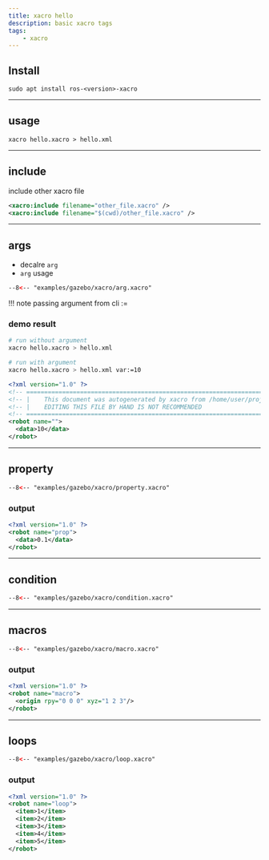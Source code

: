 ```yaml
---
title: xacro hello
description: basic xacro tags
tags:
    - xacro
---
```


## Install

```
sudo apt install ros-<version>-xacro
```

---

## usage

```
xacro hello.xacro > hello.xml
```

---

## include
include other xacro file

```xml
<xacro:include filename="other_file.xacro" />
<xacro:include filename="$(cwd)/other_file.xacro" />
```

---

## args

- decalre `arg`
- `arg` usage


```xml title="demo"
--8<-- "examples/gazebo/xacro/arg.xacro"
```

!!! note
    passing argument from cli
    <name>:=<value> 
     
### demo result
```bash
# run without argument
xacro hello.xacro > hello.xml

# run with argument
xacro hello.xacro > hello.xml var:=10
```

```xml
<?xml version="1.0" ?>
<!-- =================================================================================== -->
<!-- |    This document was autogenerated by xacro from /home/user/projects/blog/examples/gazebo/xacro/hello.xacro | -->
<!-- |    EDITING THIS FILE BY HAND IS NOT RECOMMENDED                                 | -->
<!-- =================================================================================== -->
<robot name="">
  <data>10</data>
</robot>
```

---

## property

```xml title="property"
--8<-- "examples/gazebo/xacro/property.xacro"
```

### output

```xml
<?xml version="1.0" ?>
<robot name="prop">
  <data>0.1</data>
</robot>
```

---

## condition

```xml title="macro"
--8<-- "examples/gazebo/xacro/condition.xacro"
```

---

## macros

```xml title="macro"
--8<-- "examples/gazebo/xacro/macro.xacro"
```

### output

```xml
<?xml version="1.0" ?>
<robot name="macro">
  <origin rpy="0 0 0" xyz="1 2 3"/>
</robot>
```

---

## loops
```xml title="loops"
--8<-- "examples/gazebo/xacro/loop.xacro"
```

### output 

```xml
<?xml version="1.0" ?>
<robot name="loop">
  <item>1</item>
  <item>2</item>
  <item>3</item>
  <item>4</item>
  <item>5</item>
</robot>
```